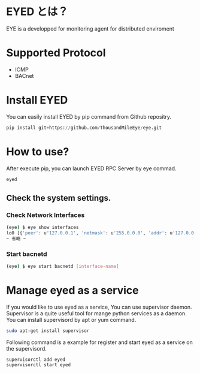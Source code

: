 # EYED とは？
 EYE is a developped for monitoring agent for distributed enviroment

# Supported Protocol
- ICMP
- BACnet

# Install EYED
  You can easily install EYED by pip command from Github repositry.

```python
pip install git+https://github.com/ThousandMileEye/eye.git
```

# How to use?
  After execute pip, you can launch EYED RPC Server by eye commad.

```bash
eyed
```

## Check the system settings.
### Check Network Interfaces
```bash
(eye) $ eye show interfaces
lo0 [{'peer': u'127.0.0.1', 'netmask': u'255.0.0.0', 'addr': u'127.0.0.1'}]
~ 省略 ~
```

### Start bacnetd
```bash
(eye) $ eye start bacnetd [interface-name]
```

# Manage eyed as a service
  If you would like to use eyed as a service, You can use supervisor daemon.
Supervisor is a quite useful tool for mange python services as a daemon.
You can install supervisord by apt or yum command.

```bash
sudo apt-get install supervisor
```

  Following command is a example for register and start eyed as a service on the supervisord.
```
supervisorctl add eyed
supervisorctl start eyed
```

